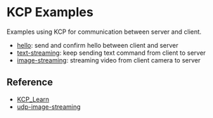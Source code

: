 # KCP Examples

Examples using KCP for communication between server and client.

- [hello](./examples/hello): send and confirm hello between client and server
- [text-streaming](./examples/text-streaming): keep sending text command from client to server
- [image-streaming](./examples/image-streaming): streaming video from client camera to server

## Reference
- [KCP_Learn](https://github.com/bamboo-blue/KCP_Learn)
- [udp-image-streaming](https://github.com/chenxiaoqino/udp-image-streaming)

